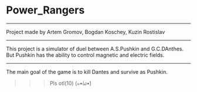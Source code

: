 # Power_Rangers
***
Project made by Artem Gromov, Bogdan Koschey, Kuzin Rostislav
***
This project is a simulator of duel between A.S.Pushkin and G.C.DAnthes. But Pushkin has the ability to control magnetic and electric fields.
***
The main goal of the game is to kill Dantes and survive as Pushkin.
>>>Pls otl(10) (๑•́ω•̀)
